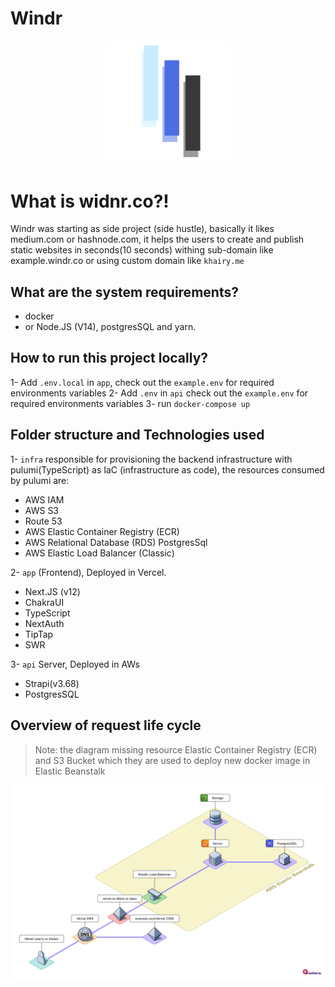 # Windr

<div style='display:flex;align-items;center;justify-content:center;'>
    <img src="./assets/logo.svg" alt="drawing" style="width:200px;"/>
</div>

# What is widnr.co?!

Windr was starting as side project (side hustle), basically it likes medium.com or hashnode.com, it helps the users to create and publish static websites in seconds(10 seconds) withing sub-domain like example.windr.co or using custom domain like `khairy.me`

## What are the system requirements?

- docker
- or Node.JS (V14), postgresSQL and yarn.

## How to run this project locally?

1- Add `.env.local` in `app`, check out the `example.env` for required environments variables
2- Add `.env` in `api` check out the `example.env` for required environments variables
3- run `docker-compose up`

## Folder structure and Technologies used

1- `infra` responsible for provisioning the backend infrastructure with pulumi(TypeScript) as IaC (infrastructure as code), the resources consumed by pulumi are:

- AWS IAM
- AWS S3
- Route 53
- AWS Elastic Container Registry (ECR)
- AWS Relational Database (RDS) PostgresSql
- AWS Elastic Load Balancer (Classic)

2- `app` (Frontend), Deployed in Vercel.

- Next.JS (v12)
- ChakraUI
- TypeScript
- NextAuth
- TipTap
- SWR

3- `api` Server, Deployed in AWs

- Strapi(v3.68)
- PostgresSQL

## Overview of request life cycle

> Note: the diagram missing resource Elastic Container Registry (ECR) and S3 Bucket which they are used to deploy new docker image in Elastic Beanstalk

![Request Life Cycle](/assets/request-life-cycle.png "Request Life Cycle")

